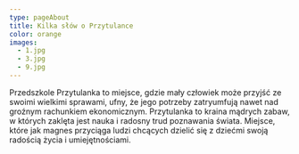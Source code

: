 ```yaml
---
type: pageAbout
title: Kilka słów o Przytulance
color: orange
images:
  - 1.jpg
  - 3.jpg
  - 9.jpg
---
```


Przedszkole Przytulanka to miejsce, gdzie mały człowiek może przyjść ze swoimi wielkimi sprawami, ufny, że jego potrzeby zatryumfują nawet nad groźnym rachunkiem ekonomicznym.
Przytulanka to kraina mądrych zabaw, w których zaklęta jest nauka i radosny trud poznawania świata. Miejsce, które jak magnes przyciąga ludzi chcących dzielić się z dziećmi swoją radością życia i umiejętnościami.
